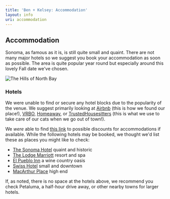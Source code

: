 ```yaml
---
title: 'Ben + Kelsey: Accommodation'
layout: info
uri: accommodation
---
```


## Accommodation

Sonoma, as famous as it is, is still quite small and quaint. There are not many major hotels so we suggest you book your accommodation as soon as possible. The area is quite popular year round but especially around this lovely Fall date we've chosen.

![The Hills of North Bay](/images/cows.jpg "The Hills of North Bay")

### Hotels

We were unable to find or secure any hotel blocks due to the popularity of the venue. We suggest primarily looking at [Airbnb](https://www.airbnb.com/) (this is how we found our place!), [VRBO](https://www.vrbo.com/), [Homeaway](https://www.homeaway.com/), or [TrustedHousesitters](https://www.trustedhousesitters.com/refer/RAF87908/) (this is what we use to take care of our cats when we go out of town!).

We *were* able to find [this link](https://www.hotelplanner.com/Search/?locale=en_US&City=The%20Depot%20Hotel%20Restaurant%20Sonoma%20241%201st%20St%20W%2C%20Sonoma%2C%20CA%2095476%2C%20USA&Latitude=38.2966458&Longitude=-122.4581722&InDate=09/14/2019&OutDate=09/15/2019&gid=5044932&NumRooms=1&sc=TheKnot_Article&kw=eventpage&_hp=1312019225219#dir-bar) to possible discounts for accommodations if available. While the following hotels may be booked, we thought we'd list these as places you might like to check:

- [The Sonoma Hotel](https://www.sonomahotel.com/) quaint and historic
- [The Lodge Marriott](https://www.marriott.com/hotels/travel/sfols-the-lodge-at-sonoma-renaissance-resort-and-spa/?scid=bb1a189a-fec3-4d19-a255-54ba596febe2) resort and spa
- [El Pueblo Inn](http://www.elpuebloinn.com/) a wine country oasis
- [Swiss Hotel](http://www.swisshotelsonoma.com/) small and downtown
- [MacArthur Place](https://www.macarthurplace.com/) high end

If, as noted, there is no space at the hotels above, we recommend you check Petaluma, a half-hour drive away, or other nearby towns for larger hotels.